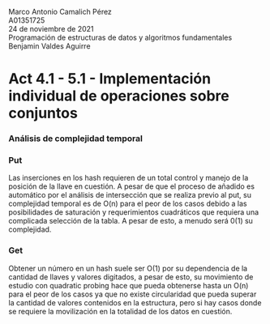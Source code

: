 Marco Antonio Camalich Pérez<br />
  A01351725<br />
  24 de noviembre de 2021<br />
  Programación de estructuras de datos y algoritmos fundamentales<br />
  Benjamin Valdes Aguirre<br />
 # Act 4.1 - 5.1 - Implementación individual de operaciones sobre conjuntos<br />
   
### Análisis de complejidad temporal
### Put
Las inserciones en los hash requieren de un total control y manejo de la posición de la llave en cuestión. A pesar de que el proceso de añadido es automático por el análisis de intersección que se realiza previo al put, su complejidad temporal es de O(n) para el peor de los casos debido a las posibilidades de saturación y requerimientos cuadráticos que requiera una complicada selección de la tabla. A pesar de esto, a menudo será 0(1) su complejidad.

### Get
Obtener un número en un hash suele ser O(1) por su dependencia de la cantidad de llaves y valores digitados, a pesar de esto, su movimiento de estudio con quadratic probing hace que pueda obtenerse hasta un O(n) para el peor de los casos ya que no existe circularidad que pueda superar la cantidad de valores contenidos en la estructura, pero si hay casos donde se requiere la movilización en la totalidad de los datos en cuestión.
